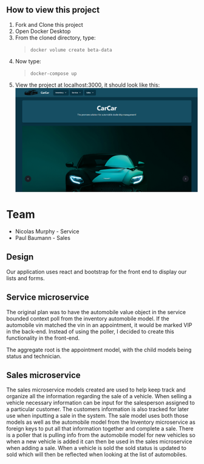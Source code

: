 ## How to view this project

1. Fork and Clone this project
2. Open Docker Desktop
3. From the cloned directory, type:
    > `docker volume create beta-data`
4. Now type:
    > `docker-compose up`
5. View the project at localhost:3000, it should look like this:
    ![CarCar](CarCar.png)

# Team

* Nicolas Murphy - Service
* Paul Baumann - Sales

## Design

Our application uses react and bootstrap for the front end to display our lists and forms.

## Service microservice

The original plan was to have the automobile value object in the service bounded context poll from the inventory automobile model. If the automobile vin matched the vin in an appointment, it would be marked VIP in the back-end. Instead of using the poller, I decided to create this functionality in the front-end.

The aggregate root is the appointment model, with the child models being status and technician.

## Sales microservice

The sales microservice models created are used to help keep track and organize all the information regarding the sale of a vehicle. When selling a vehicle necessary information can be input for the salesperson
assigned to a particular customer. The customers information is also tracked for later use when inputting a sale in the system. The sale model uses both those models as well as the automobile model from
the Inventory microservice as foreign keys to put all that information together and complete a sale. There is a poller that is pulling info from the automobile model for new vehicles so when a new vehicle is
added it can then be used in the sales microservice when adding a sale. When a vehicle is sold the sold status is updated to sold which will then be reflected when looking at the list of automobiles.
